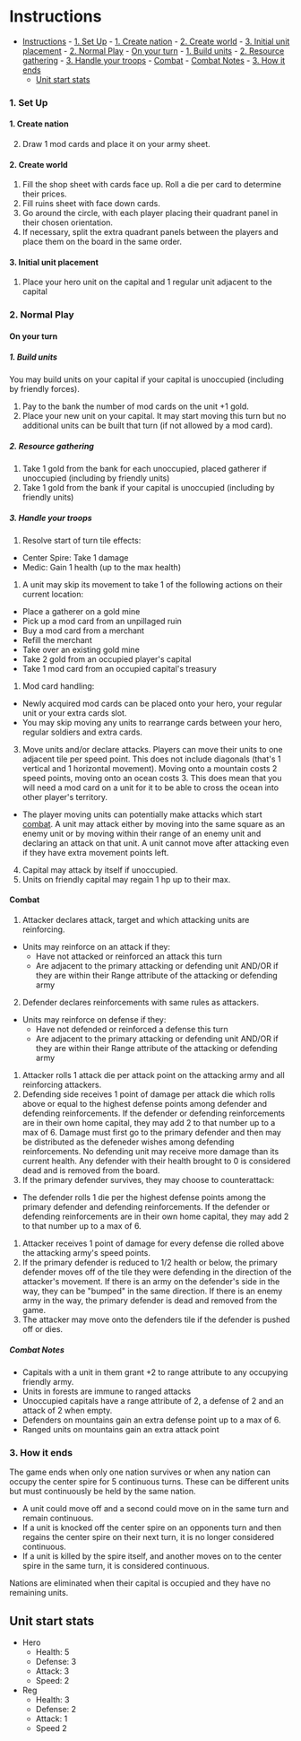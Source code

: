 # Instructions

<!-- TOC depthFrom:1 depthTo:6 withLinks:1 updateOnSave:1 orderedList:0 -->

- [Instructions](#instructions)
		- [1. Set Up](#1-set-up)
			- [1. Create nation](#1-create-nation)
			- [2. Create world](#2-create-world)
			- [3. Initial unit placement](#3-initial-unit-placement)
		- [2. Normal Play](#2-normal-play)
			- [On your turn](#on-your-turn)
				- [1. Build units](#1-build-units)
				- [2. Resource gathering](#2-resource-gathering)
				- [3. Handle your troops](#3-handle-your-troops)
			- [Combat](#combat)
				- [Combat Notes](#combat-notes)
		- [3. How it ends](#3-how-it-ends)
	- [Unit start stats](#unit-start-stats)

<!-- /TOC -->

### 1. Set Up

#### 1. Create nation

2. Draw 1 mod cards and place it on your army sheet.

#### 2. Create world
<!-- XXX Do I want to use the ocean aisles? -->

1. Fill the shop sheet with cards face up. Roll a die per card to determine their prices.
1. Fill ruins sheet with face down cards.
1. Go around the circle, with each player placing their quadrant panel in their chosen orientation.
2. If necessary, split the extra quadrant panels between the players and place them on the board in the same order.

#### 3. Initial unit placement

1. Place your hero unit on the capital and 1 regular unit adjacent to the capital

<!-- ##### Panel description
Contains:
- 1 merchant
- 1 ruin
- 1 capital (centered)
- 3 resource gathering points -->
<!-- TODO add photos or drawings to doc of WIP panels -->
<!-- TODO add cursed earth to panels -->

### 2. Normal Play

#### On your turn
##### 1. Build units
You may build units on your capital if your capital is unoccupied (including by friendly forces).
1. Pay to the bank the number of mod cards on the unit +1 gold.
1. Place your new unit on your capital. It may start moving this turn but no additional units can be built that turn (if not allowed by a mod card).

##### 2. Resource gathering
1. Take 1 gold from the bank for each unoccupied, placed gatherer if unoccupied (including by friendly units)
1. Take 1 gold from the bank if your capital is unoccupied (including by friendly units)
<!-- TODO determine limit on resource gatherers -->

##### 3. Handle your troops

1. Resolve start of turn tile effects:
  - Center Spire:
    Take 1 damage
    <!-- also considering `d6-3` -->
  - Medic:
    Gain 1 health (up to the max health)
1. A unit may skip its movement to take 1 of the following actions on their current location:
  - Place a gatherer on a gold mine
  - Pick up a mod card from an unpillaged ruin
  - Buy a mod card from a merchant
  - Refill the merchant
  - Take over an existing gold mine
  - Take 2 gold from an occupied player's capital
  - Take 1 mod card from an occupied capital's treasury
1. Mod card handling:
  - Newly acquired mod cards can be placed onto your hero, your regular unit or your extra cards slot.
  - You may skip moving any units to rearrange cards between your hero, regular soldiers and extra cards.
<!-- Should this have a resource cost instead? -->
3. Move units and/or declare attacks. Players can move their units to one adjacent tile per speed point. This does not include diagonals (that's 1 vertical and 1 horizontal movement). Moving onto a mountain costs 2 speed points, moving onto an ocean costs 3. This does mean that you will need a mod card on a unit for it to be able to cross the ocean into other player's territory.
  - The player moving units can potentially make attacks which start [combat](####Combat). A unit may attack either by moving into the same square as an enemy unit or by moving within their range of an enemy unit and declaring an attack on that unit. A unit cannot move after attacking even if they have extra movement points left.
4. Capital may attack by itself if unoccupied.
5. Units on friendly capital may regain 1 hp up to their max.
<!-- XXX Does this create a dominant strategy of stacking the high defense units behind attacking units? -->

####  Combat

1. Attacker declares attack, target and which attacking units are reinforcing.
  * Units may reinforce on an attack if they:
    - Have not attacked or reinforced an attack this turn
    - Are adjacent to the primary attacking or defending unit AND/OR if they are within their Range attribute of the attacking or defending army
2. Defender declares reinforcements with same rules as attackers.
  * Units may reinforce on defense if they:
    - Have not defended or reinforced a defense this turn
    - Are adjacent to the primary attacking or defending unit AND/OR if they are within their Range attribute of the attacking or defending army
1. Attacker rolls 1 attack die per attack point on the attacking army and all reinforcing attackers.
1. Defending side receives 1 point of damage per attack die which rolls above or equal to the highest defense points among defender and defending reinforcements. If the defender or defending reinforcements are in their own home capital, they may add 2 to that number up to a max of 6. Damage must first go to the primary defender and then may be distributed as the defeneder wishes among defending reinforcements. No defending unit may receive more damage than its current health. Any defender with their health brought to 0 is considered dead and is removed from the board.
1. If the primary defender survives, they may choose to counterattack:
  - The defender rolls 1 die per the highest defense points among the primary defender and defending reinforcements. If the defender or defending reinforcements are in their own home capital, they may add 2 to that number up to a max of 6.
1. Attacker receives 1 point of damage for every defense die rolled above the attacking army's speed points.
1. If the primary defender is reduced to 1/2 health or below, the primary defender moves off of the tile they were defending in the direction of the attacker's movement. If there is an army on the defender's side in the way, they can be "bumped" in the same direction. If there is an enemy army in the way, the primary defender is dead and removed from the game.
1. The attacker may move onto the defenders tile if the defender is pushed off or dies.

##### Combat Notes
- Capitals with a unit in them grant +2 to range attribute to any occupying friendly army.
- Units in forests are immune to ranged attacks
- Unoccupied capitals have a range attribute of 2, a defense of 2 and an attack of 2 when empty.
- Defenders on mountains gain an extra defense point up to a max of 6.
- Ranged units on mountains gain an extra attack point

### 3. How it ends

The game ends when only one nation survives or when any nation can occupy the center spire for 5 continuous turns. These can be different units but must continuously be held by the same nation.
  - A unit could move off and a second could move on in the same turn and remain continuous.
  - If a unit is knocked off the center spire on an opponents turn and then regains the center spire on their next turn, it is no longer considered continuous.
  - If a unit is killed by the spire itself, and another moves on to the center spire in the same turn, it is considered continuous.
<!-- XXX Econ victory at 20 gold? -->
Nations are eliminated when their capital is occupied and they have no remaining units.

<!-- ## Captured units

Captured units are put off the board and are considered to be in the capital dungeons. Any occupying units can choose to release any number of units from the dungeons. Released units go to adjacent tiles.

The owner of the dungeon can offer to ransom captured units to their owners. -->


## Unit start stats

* Hero
  - Health: 5
  - Defense: 3
  - Attack: 3
  - Speed: 2
* Reg
  - Health: 3
  - Defense: 2
  - Attack: 1
  - Speed 2
